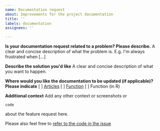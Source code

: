 ```yaml
---
name: Documentation request
about: Improvements for the project documentation
title: ''
labels: documentation
assignees: ''

---
```


**Is your documentation request related to a problem? Please describe.**
A clear and concise description of what the problem is. E.g. I'm always frustrated when [...]

**Describe the solution you'd like**
A clear and concise description of what you want to happen.

**Where would you like the documentation to be updated (if applicable)? Please indicate**
[ ] [Articles](https://drostlab.github.io/myTAI/articles/Introduction.html)
[ ] [Function](https://drostlab.github.io/myTAI/reference/index.html)
[ ] Function (in R)

**Additional context**
Add any other context or screenshots 
or
```
code
```
about the feature request here.

Please also feel free to [refer to the code in the issue](https://docs.github.com/en/issues/tracking-your-work-with-issues/creating-an-issue#creating-an-issue-from-code)
